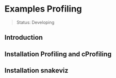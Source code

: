 <h1>Examples Profiling</h1>

> Status: Developing

## Introduction 

## Installation Profiling and cProfiling

## Installation snakeviz 
